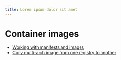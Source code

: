 ```yaml
---
title: Lorem ipsum dolor sit amet
---
```


# Container images
* [Working with manifests and images](./manifest.md)
* [Copy multi-arch image from one registry to another](./copyImages.md)
